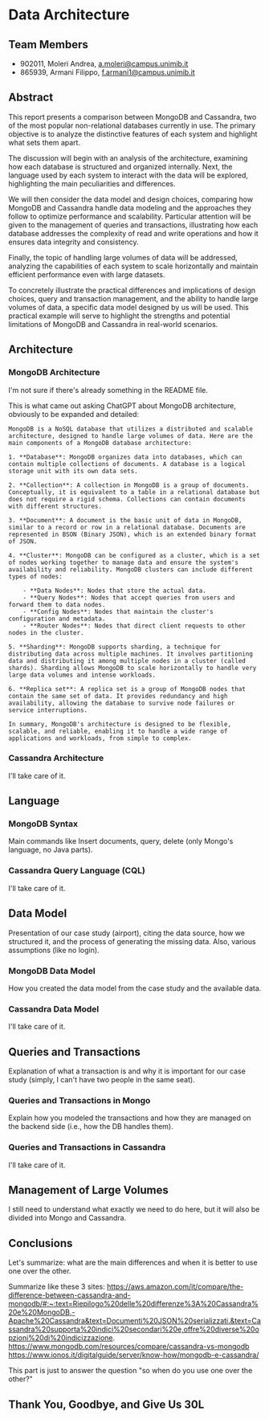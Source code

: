 # Data Architecture

## Team Members
- 902011, Moleri Andrea, a.moleri@campus.unimib.it
- 865939, Armani Filippo, f.armani1@campus.unimib.it

## Abstract

This report presents a comparison between MongoDB and Cassandra, two of the most popular non-relational databases currently in use. The primary objective is to analyze the distinctive features of each system and highlight what sets them apart.

The discussion will begin with an analysis of the architecture, examining how each database is structured and organized internally. Next, the language used by each system to interact with the data will be explored, highlighting the main peculiarities and differences.

We will then consider the data model and design choices, comparing how MongoDB and Cassandra handle data modeling and the approaches they follow to optimize performance and scalability. Particular attention will be given to the management of queries and transactions, illustrating how each database addresses the complexity of read and write operations and how it ensures data integrity and consistency.

Finally, the topic of handling large volumes of data will be addressed, analyzing the capabilities of each system to scale horizontally and maintain efficient performance even with large datasets.

To concretely illustrate the practical differences and implications of design choices, query and transaction management, and the ability to handle large volumes of data, a specific data model designed by us will be used. This practical example will serve to highlight the strengths and potential limitations of MongoDB and Cassandra in real-world scenarios.

## Architecture

### MongoDB Architecture
I'm not sure if there's already something in the README file.

This is what came out asking ChatGPT about MongoDB architecture, obviously to be expanded and detailed:

```
MongoDB is a NoSQL database that utilizes a distributed and scalable architecture, designed to handle large volumes of data. Here are the main components of a MongoDB database architecture:

1. **Database**: MongoDB organizes data into databases, which can contain multiple collections of documents. A database is a logical storage unit with its own data sets.

2. **Collection**: A collection in MongoDB is a group of documents. Conceptually, it is equivalent to a table in a relational database but does not require a rigid schema. Collections can contain documents with different structures.

3. **Document**: A document is the basic unit of data in MongoDB, similar to a record or row in a relational database. Documents are represented in BSON (Binary JSON), which is an extended binary format of JSON.

4. **Cluster**: MongoDB can be configured as a cluster, which is a set of nodes working together to manage data and ensure the system's availability and reliability. MongoDB clusters can include different types of nodes:

    - **Data Nodes**: Nodes that store the actual data.
    - **Query Nodes**: Nodes that accept queries from users and forward them to data nodes.
    - **Config Nodes**: Nodes that maintain the cluster's configuration and metadata.
    - **Router Nodes**: Nodes that direct client requests to other nodes in the cluster.

5. **Sharding**: MongoDB supports sharding, a technique for distributing data across multiple machines. It involves partitioning data and distributing it among multiple nodes in a cluster (called shards). Sharding allows MongoDB to scale horizontally to handle very large data volumes and intense workloads.

6. **Replica set**: A replica set is a group of MongoDB nodes that contain the same set of data. It provides redundancy and high availability, allowing the database to survive node failures or service interruptions.

In summary, MongoDB's architecture is designed to be flexible, scalable, and reliable, enabling it to handle a wide range of applications and workloads, from simple to complex.
```

### Cassandra Architecture
I'll take care of it.

## Language
### MongoDB Syntax

Main commands like Insert documents, query, delete (only Mongo's language, no Java parts).

### Cassandra Query Language (CQL)

I'll take care of it.

## Data Model

Presentation of our case study (airport), citing the data source, how we structured it, and the process of generating the missing data.
Also, various assumptions (like no login).

### MongoDB Data Model

How you created the data model from the case study and the available data.

### Cassandra Data Model

I'll take care of it.

## Queries and Transactions
Explanation of what a transaction is and why it is important for our case study (simply, I can't have two people in the same seat).

### Queries and Transactions in Mongo
Explain how you modeled the transactions and how they are managed on the backend side (i.e., how the DB handles them).

### Queries and Transactions in Cassandra

I'll take care of it.

## Management of Large Volumes

I still need to understand what exactly we need to do here, but it will also be divided into Mongo and Cassandra.

## Conclusions

Let's summarize: what are the main differences and when it is better to use one over the other.

Summarize like these 3 sites:
https://aws.amazon.com/it/compare/the-difference-between-cassandra-and-mongodb/#:~:text=Riepilogo%20delle%20differenze%3A%20Cassandra%20e%20MongoDB,-Apache%20Cassandra&text=Documenti%20JSON%20serializzati.&text=Cassandra%20supporta%20indici%20secondari%20e,offre%20diverse%20opzioni%20di%20indicizzazione.
https://www.mongodb.com/resources/compare/cassandra-vs-mongodb
https://www.ionos.it/digitalguide/server/know-how/mongodb-e-cassandra/

This part is just to answer the question "so when do you use one over the other?"

## Thank You, Goodbye, and Give Us 30L